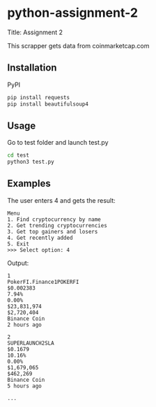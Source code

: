 # python-assignment-2

Title: Assignment 2

This scrapper gets data from coinmarketcap.com

## Installation

PyPI
```bash
pip install requests
pip install beautifulsoup4
```

## Usage

Go to test folder and launch test.py
```bash
cd test
python3 test.py
```

## Examples

The user enters 4 and gets the result:

```
Menu
1. Find cryptocurrency by name
2. Get trending cryptocurrencies
3. Get top gainers and losers
4. Get recently added
5. Exit
>>> Select option: 4
```

Output:

```
1
PokerFI.Finance1POKERFI
$0.002383
7.94%
0.00%
$23,831,974
$2,720,404
Binance Coin
2 hours ago

2
SUPERLAUNCH2SLA
$0.1679
10.16%
0.00%
$1,679,065
$462,269
Binance Coin
5 hours ago

...
```
